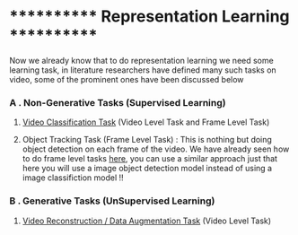 # **********  Representation Learning  **********

Now we already know that to do representation learning we need some learning task, in literature researchers have defined many such tasks on video, some of the prominent ones have been discussed below 

### A . Non-Generative Tasks (Supervised Learning)
1. [Video Classification Task](https://khetansarvesh.medium.com/video-classification-fc07152ad770) (Video Level Task and Frame Level Task)

2. Object Tracking Task (Frame Level Task) : This is nothing but doing object detection on each frame of the video. We have already seen how to do frame level tasks [here](https://khetansarvesh.medium.com/video-classification-fc07152ad770#3dd0), you can use a similar approach just that here you will use a image object detection model instead of using a image classifiction model !!

### B . Generative Tasks (UnSupervised Learning)
1. [Video Reconstruction / Data Augmentation Task](https://khetansarvesh.medium.com/video-reconstruction-using-transformers-b0a73ff3396f) (Video Level Task)
